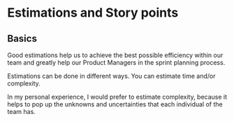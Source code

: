 # Estimations and Story points

## Basics

Good estimations help us to achieve the best possible efficiency within our team and greatly help our Product Managers in the sprint planning process.

Estimations can be done in different ways. You can estimate time and/or complexity. 

In my personal experience, I would prefer to estimate complexity, because it helps to pop up the unknowns and uncertainties that each individual of the team has.

